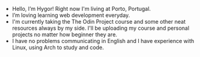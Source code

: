 - Hello, I’m Hygor! Right now I'm living at Porto, Portugal.
- I’m loving learning web development everyday. 
- I'm currently taking the The Odin Project course and some other neat resources always by my side. I'll be uploading my course and personal projects no matter how beginner they are. 
- I have no problems communicating in English and I have experience with Linux, using Arch to study and code.
<!---
hygor-fonseca/hygor-fonseca is a ✨ special ✨ repository because its `README.md` (this file) appears on your GitHub profile.
You can click the Preview link to take a look at your changes.
--->
